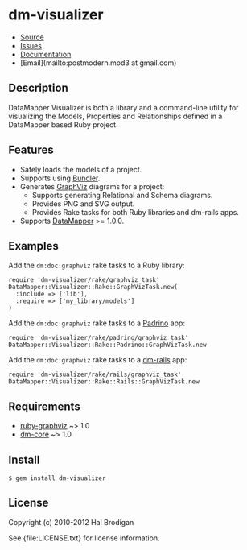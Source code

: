 # dm-visualizer

* [Source](https://github.com/postmodern/dm-visualizer/)
* [Issues](https://github.com/postmodern/dm-visualizer/issues)
* [Documentation](http://rubydoc.info/gems/dm-visualizer/frames)
* [Email](mailto:postmodern.mod3 at gmail.com)

## Description

DataMapper Visualizer is both a library and a command-line utility for
visualizing the Models, Properties and Relationships defined in a
DataMapper based Ruby project.

## Features

* Safely loads the models of a project.
* Supports using [Bundler].
* Generates [GraphViz] diagrams for a project:
  * Supports generating Relational and Schema diagrams.
  * Provides PNG and SVG output.
  * Provides Rake tasks for both Ruby libraries and dm-rails apps.
* Supports [DataMapper] >= 1.0.0.

## Examples

Add the `dm:doc:graphviz` rake tasks to a Ruby library:

    require 'dm-visualizer/rake/graphviz_task'
    DataMapper::Visualizer::Rake::GraphVizTask.new(
      :include => ['lib'],
      :require => ['my_library/models']
    )

Add the `dm:doc:graphviz` rake tasks to a [Padrino] app:

    require 'dm-visualizer/rake/padrino/graphviz_task'
    DataMapper::Visualizer::Rake::Padrino::GraphVizTask.new

Add the `dm:doc:graphviz` rake tasks to a [dm-rails] app:

    require 'dm-visualizer/rake/rails/graphviz_task'
    DataMapper::Visualizer::Rake::Rails::GraphVizTask.new

## Requirements

* [ruby-graphviz] ~> 1.0
* [dm-core] ~> 1.0

## Install

    $ gem install dm-visualizer

## License

Copyright (c) 2010-2012 Hal Brodigan

See {file:LICENSE.txt} for license information.

[GraphViz]: http://www.graphviz.org/
[DataMapper]: http://datamapper.org/
[Bundler]: http://bundler.io/
[Padrino]: http://www.padrinorb.com/
[dm-rails]: http://github.com/datamapper/dm-rails

[ruby-graphviz]: http://rubygems.org/gems/ruby-graphviz
[dm-core]: http://github.com/datamapper/dm-core
